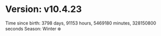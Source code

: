 # Version: v10.4.23
Time since birth: 3798 days, 91153 hours, 5469180 minutes, 328150800 seconds
Season: Winter ❄️
